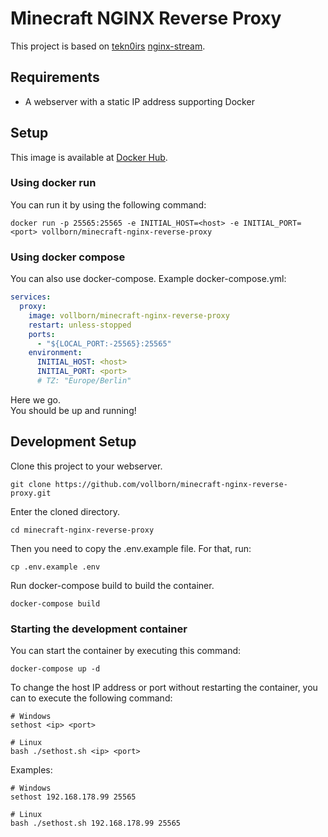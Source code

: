 # Minecraft NGINX Reverse Proxy

This project is based on [tekn0irs](https://github.com/tekn0ir) [nginx-stream](https://github.com/tekn0ir/nginx-stream).


## Requirements
- A webserver with a static IP address supporting Docker


## Setup

This image is available at [Docker Hub](https://hub.docker.com/r/vollborn/minecraft-nginx-reverse-proxy).

### Using docker run
You can run it by using the following command:
```shell
docker run -p 25565:25565 -e INITIAL_HOST=<host> -e INITIAL_PORT=<port> vollborn/minecraft-nginx-reverse-proxy
```

### Using docker compose
You can also use docker-compose.
Example docker-compose.yml:
```yml
services:
  proxy:
    image: vollborn/minecraft-nginx-reverse-proxy
    restart: unless-stopped
    ports:
      - "${LOCAL_PORT:-25565}:25565"
    environment:
      INITIAL_HOST: <host>
      INITIAL_PORT: <port>
      # TZ: "Europe/Berlin"
```

Here we go.
<br>You should be up and running!


## Development Setup
Clone this project to your webserver.
```
git clone https://github.com/vollborn/minecraft-nginx-reverse-proxy.git
```

Enter the cloned directory.
```shell
cd minecraft-nginx-reverse-proxy
```

Then you need to copy the .env.example file. For that, run:
```shell
cp .env.example .env
```

Run docker-compose build to build the container.
```shell
docker-compose build
```


### Starting the development container

You can start the container by executing this command:
```shell
docker-compose up -d
```

To change the host IP address or port without restarting the container, you can to execute the following command:

```shell
# Windows
sethost <ip> <port>

# Linux
bash ./sethost.sh <ip> <port>
```

Examples:
```shell
# Windows
sethost 192.168.178.99 25565

# Linux
bash ./sethost.sh 192.168.178.99 25565
```
